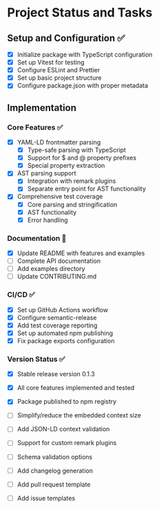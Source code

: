 # Project Status and Tasks

## Setup and Configuration ✅

- [x] Initialize package with TypeScript configuration
- [x] Set up Vitest for testing
- [x] Configure ESLint and Prettier
- [x] Set up basic project structure
- [x] Configure package.json with proper metadata

## Implementation

### Core Features ✅

- [x] YAML-LD frontmatter parsing
  - [x] Type-safe parsing with TypeScript
  - [x] Support for $ and @ property prefixes
  - [x] Special property extraction
- [x] AST parsing support
  - [x] Integration with remark plugins
  - [x] Separate entry point for AST functionality
- [x] Comprehensive test coverage
  - [x] Core parsing and stringification
  - [x] AST functionality
  - [x] Error handling

### Documentation 🚧

- [x] Update README with features and examples
- [ ] Complete API documentation
- [ ] Add examples directory
- [ ] Update CONTRIBUTING.md

### CI/CD ✅

- [x] Set up GitHub Actions workflow
- [x] Configure semantic-release
- [x] Add test coverage reporting
- [x] Set up automated npm publishing
- [x] Fix package exports configuration

### Version Status ✅

- [x] Stable release version 0.1.3
- [x] All core features implemented and tested
- [x] Package published to npm registry

- [ ] Simplify/reduce the embedded context size
- [ ] Add JSON-LD context validation
- [ ] Support for custom remark plugins
- [ ] Schema validation options
- [ ] Add changelog generation
- [ ] Add pull request template
- [ ] Add issue templates
